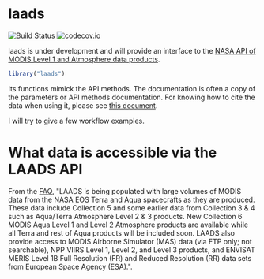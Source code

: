 laads
=====

[![Build Status](https://travis-ci.org/masalmon/laads.svg?branch=master)](https://travis-ci.org/masalmon/laads) [![codecov.io](https://codecov.io/github/masalmon/laads/coverage.svg?branch=master)](https://codecov.io/github/masalmon/laads?branch=master)

laads is under development and will provide an interface to the [NASA API of MODIS Level 1 and Atmosphere data products](https://ladsweb.nascom.nasa.gov/data/api.html).

``` r
library("laads")
```

Its functions mimick the API methods. The documentation is often a copy of the parameters or API methods documentation. For knowing how to cite the data when using it, please see [this document](http://modaps.nascom.nasa.gov/services/faq/LAADS_Data-Use_Citation_Policies.pdf).

I will try to give a few workflow examples.

What data is accessible via the LAADS API
=========================================

From the [FAQ](http://modaps.nascom.nasa.gov/services/faq/), "LAADS is being populated with large volumes of MODIS data from the NASA EOS Terra and Aqua spacecrafts as they are produced. These data include Collection 5 and some earlier data from Collection 3 & 4 such as Aqua/Terra Atmosphere Level 2 & 3 products. New Collection 6 MODIS Aqua Level 1 and Level 2 Atmosphere products are available while all Terra and rest of Aqua products will be included soon. LAADS also provide access to MODIS Airborne Simulator (MAS) data (via FTP only; not searchable), NPP VIIRS Level 1, Level 2, and Level 3 products, and ENVISAT MERIS Level 1B Full Resolution (FR) and Reduced Resolution (RR) data sets from European Space Agency (ESA).".
